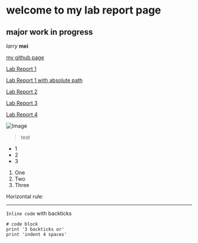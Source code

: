welcome to my lab report page
=========
## major work in progress

_larry_ __mei__

[my github page](https://github.com/lmeiucsd)

[Lab Report 1](lab-report-1-week-2.html)

[Lab Report 1 with absolute path](https://lmeiucsd.github.io/cse15l-lab-reports/lab-report-1-week-2.html)

[Lab Report 2](lab-report-2-week-4.html)

[Lab Report 3](lab-report-3-week-6.html)

[Lab Report 4](lab-report-4-week-8.html)

![Image](https://cdn.discordapp.com/attachments/730953893181390851/930675929141882930/image0.webp)

> test

* 1
* 2
* 3

1. One
2. Two
3. Three

Horizontal rule:

---

`Inline code` with backticks

```
# code block
print '3 backticks or'
print 'indent 4 spaces'
```



